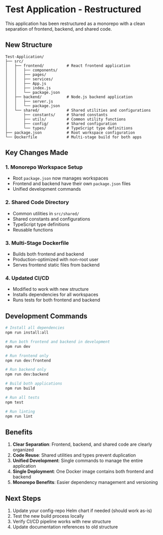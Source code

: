 # Test Application - Restructured

This application has been restructured as a monorepo with a clean separation of frontend, backend, and shared code.

## New Structure

```
Test-Application/
├── src/
│   ├── frontend/          # React frontend application
│   │   ├── components/
│   │   ├── pages/
│   │   ├── services/
│   │   ├── App.js
│   │   ├── index.js
│   │   └── package.json
│   ├── backend/           # Node.js backend application
│   │   ├── server.js
│   │   └── package.json
│   └── shared/            # Shared utilities and configurations
│       ├── constants/     # Shared constants
│       ├── utils/         # Common utility functions
│       ├── config/        # Shared configuration
│       └── types/         # TypeScript type definitions
├── package.json           # Root workspace configuration
└── Dockerfile             # Multi-stage build for both apps
```

## Key Changes Made

### 1. **Monorepo Workspace Setup**
- Root `package.json` now manages workspaces
- Frontend and backend have their own `package.json` files
- Unified development commands

### 2. **Shared Code Directory**
- Common utilities in `src/shared/`
- Shared constants and configurations
- TypeScript type definitions
- Reusable functions

### 3. **Multi-Stage Dockerfile**
- Builds both frontend and backend
- Production-optimized with non-root user
- Serves frontend static files from backend

### 4. **Updated CI/CD**
- Modified to work with new structure
- Installs dependencies for all workspaces
- Runs tests for both frontend and backend

## Development Commands

```bash
# Install all dependencies
npm run install:all

# Run both frontend and backend in development
npm run dev

# Run frontend only
npm run dev:frontend

# Run backend only
npm run dev:backend

# Build both applications
npm run build

# Run all tests
npm test

# Run linting
npm run lint
```

## Benefits

1. **Clear Separation**: Frontend, backend, and shared code are clearly organized
2. **Code Reuse**: Shared utilities and types prevent duplication
3. **Unified Development**: Single commands to manage the entire application
4. **Single Deployment**: One Docker image contains both frontend and backend
5. **Monorepo Benefits**: Easier dependency management and versioning

## Next Steps

1. Update your config-repo Helm chart if needed (should work as-is)
2. Test the new build process locally
3. Verify CI/CD pipeline works with new structure
4. Update documentation references to old structure
